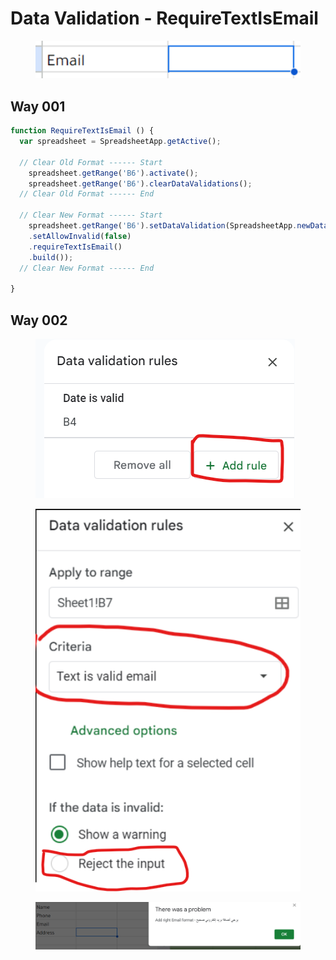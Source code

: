 # Data Validation - RequireTextIsEmail

<figure><img src="../.gitbook/assets/image (12).png" alt=""><figcaption></figcaption></figure>

## Way 001

```javascript
function RequireTextIsEmail () {
  var spreadsheet = SpreadsheetApp.getActive();

  // Clear Old Format ------ Start
    spreadsheet.getRange('B6').activate();
    spreadsheet.getRange('B6').clearDataValidations();
  // Clear Old Format ------ End  
  
  // Clear New Format ------ Start
    spreadsheet.getRange('B6').setDataValidation(SpreadsheetApp.newDataValidation()
    .setAllowInvalid(false)
    .requireTextIsEmail()
    .build());
  // Clear New Format ------ End

}
```

## Way 002

<figure><img src="../.gitbook/assets/image (7).png" alt=""><figcaption></figcaption></figure>

<figure><img src="../.gitbook/assets/image (15).png" alt=""><figcaption></figcaption></figure>

<figure><img src="../.gitbook/assets/image (13).png" alt=""><figcaption></figcaption></figure>

